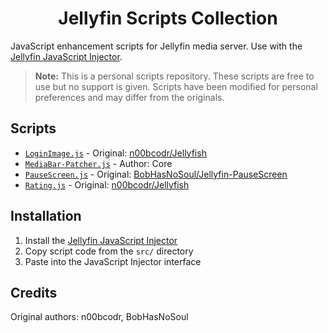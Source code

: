 <h1 align="center">Jellyfin Scripts Collection</h1>

JavaScript enhancement scripts for Jellyfin media server. Use with the [Jellyfin JavaScript Injector](https://github.com/n00bcodr/Jellyfin-JavaScript-Injector).

> **Note:** This is a personal scripts repository. These scripts are free to use but no support is given. Scripts have been modified for personal preferences and may differ from the originals.

## Scripts

- [`LoginImage.js`](src/LoginImage.js) - Original: [n00bcodr/Jellyfish](https://github.com/n00bcodr/Jellyfish/blob/main/scripts/loginimage.js)
- [`MediaBar-Patcher.js`](src/MediaBar-Patcher.js) - Author: Core
- [`PauseScreen.js`](src/PauseScreen.js) - Original: [BobHasNoSoul/Jellyfin-PauseScreen](https://github.com/BobHasNoSoul/Jellyfin-PauseScreen)
- [`Rating.js`](src/Rating.js) - Original: [n00bcodr/Jellyfish](https://github.com/n00bcodr/Jellyfish/blob/main/scripts/rating.js)

## Installation

1. Install the [Jellyfin JavaScript Injector](https://github.com/n00bcodr/Jellyfin-JavaScript-Injector)
2. Copy script code from the `src/` directory
3. Paste into the JavaScript Injector interface

## Credits

Original authors: n00bcodr, BobHasNoSoul 
